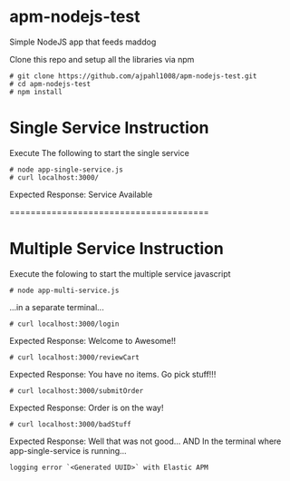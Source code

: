# apm-nodejs-test
Simple NodeJS app that feeds maddog

Clone this repo and setup all the libraries via npm
```
# git clone https://github.com/ajpahl1008/apm-nodejs-test.git
# cd apm-nodejs-test
# npm install
```

# Single Service Instruction
Execute The following to start the single service
```
# node app-single-service.js
# curl localhost:3000/
```

Expected Response: Service Available

======================================
# Multiple Service Instruction
Execute the folowing to start the multiple service javascript
```
# node app-multi-service.js
```

...in a separate terminal...
```
# curl localhost:3000/login
```
Expected Response: Welcome to Awesome!!

```
# curl localhost:3000/reviewCart
```
Expected Response: You have no items.  Go pick stuff!!!

```
# curl localhost:3000/submitOrder
```
Expected Response: Order is on the way!

```
# curl localhost:3000/badStuff
```
Expected Response: Well that was not good...
AND
In the terminal where app-single-service is running...

```
logging error `<Generated UUID>` with Elastic APM
```
